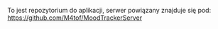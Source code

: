 To jest repozytorium do aplikacji, serwer powiązany znajduje się pod: https://github.com/M4tof/MoodTrackerServer
